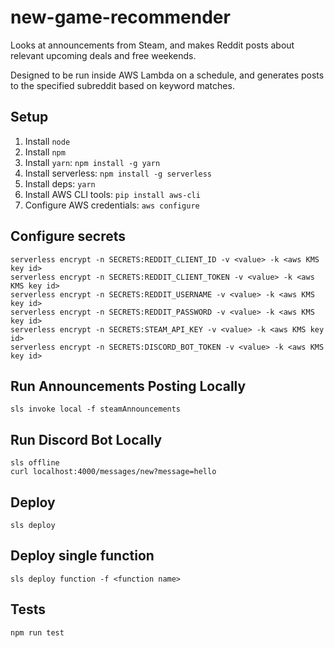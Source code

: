 # new-game-recommender
Looks at announcements from Steam, and makes Reddit posts about relevant upcoming deals and free weekends.

Designed to be run inside AWS Lambda on a schedule, and generates posts to the specified subreddit based on keyword matches.

## Setup

1. Install `node`
1. Install `npm`
1. Install `yarn`: `npm install -g yarn` 
1. Install serverless: `npm install -g serverless`
1. Install deps: `yarn`
1. Install AWS CLI tools: `pip install aws-cli`
1. Configure AWS credentials: `aws configure`

## Configure secrets

```
serverless encrypt -n SECRETS:REDDIT_CLIENT_ID -v <value> -k <aws KMS key id>
serverless encrypt -n SECRETS:REDDIT_CLIENT_TOKEN -v <value> -k <aws KMS key id>
serverless encrypt -n SECRETS:REDDIT_USERNAME -v <value> -k <aws KMS key id>
serverless encrypt -n SECRETS:REDDIT_PASSWORD -v <value> -k <aws KMS key id>
serverless encrypt -n SECRETS:STEAM_API_KEY -v <value> -k <aws KMS key id>
serverless encrypt -n SECRETS:DISCORD_BOT_TOKEN -v <value> -k <aws KMS key id>
```

## Run Announcements Posting Locally

```
sls invoke local -f steamAnnouncements
```

## Run Discord Bot Locally

```
sls offline
curl localhost:4000/messages/new?message=hello
```

## Deploy

```
sls deploy
```

## Deploy single function

```
sls deploy function -f <function name>
```

## Tests

```
npm run test
```
